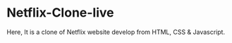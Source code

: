 # Netflix-Clone-live
Here, It is a clone of Netflix website develop from HTML, CSS &amp; Javascript.
